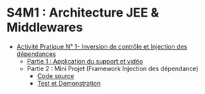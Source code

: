 # S4M1 : Architecture JEE & Middlewares

- [Activité Pratique N° 1- Inversion de contrôle et Injection des dépendances](./ActivitePratique01)
  - [Partie 1 : Application du support et vidéo](./ActivitePratique01/Couplage)
  - Partie 2 : Mini Projet (Framework Injection des dépendance)
    - [Code source](./ActivitePratique01/FrameworkIOC)
    - [Test et Demonstration](./ActivitePratique01/TestFrameworkIOC)
